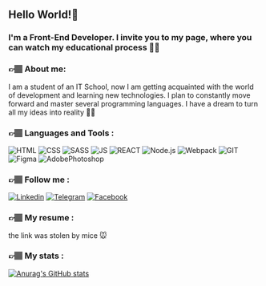 ## Hello World!👋

### I'm a Front-End Developer. I invite you to my page, where you can watch my educational process 👩‍💻

<!-- ![Header](https://github.com/Anakole/Anakole/blob/main/assets/giphy2.gif) -->

### 👉🏽 About me:

I am a student of an IT School, now I am getting acquainted with the world of development and learning new technologies. I plan to constantly move forward and master several programming languages. I have a dream to turn all my ideas into reality 🙌🏽

### 👉🏽 Languages and Tools :

![HTML](https://img.shields.io/badge/HTML5-442912?style=for-the-badge&logo=html5)
![CSS](https://img.shields.io/badge/CSS3-442912?style=for-the-badge&logo=CSS3)
![SASS](https://img.shields.io/badge/SASS-442912?style=for-the-badge&logo=SASS)
![JS](https://img.shields.io/badge/JavaScript-442912?style=for-the-badge&logo=JavaScript)
![REACT](https://img.shields.io/badge/React-442912?style=for-the-badge&logo=REACT)
![Node.js](https://img.shields.io/badge/Node.js-442912?style=for-the-badge&logo=Node.js)
![Webpack](https://img.shields.io/badge/Webpack-442912?style=for-the-badge&logo=Webpack)
![GIT](https://img.shields.io/badge/GIT-442912?style=for-the-badge&logo=git)
![Figma](https://img.shields.io/badge/Figma-442912?style=for-the-badge&logo=Figma)
![AdobePhotoshop](https://img.shields.io/badge/Photoshop-442912?style=for-the-badge&logo=AdobePhotoshop)

### 👉🏽 Follow me :

[![Linkedin](https://img.shields.io/badge/Linkedin-442912?style=for-the-badge&logo=Linkedin)](https://www.linkedin.com/in/uliana-kolesnikova-0259b7240/)
[![Telegram](https://img.shields.io/badge/Telegram-442912?style=for-the-badge&logo=Telegram)](https://t.me/anakole)
[![Facebook](https://img.shields.io/badge/Facebook-442912?style=for-the-badge&logo=Facebook)](https://www.facebook.com/profile.php?id=100005076345899)

### 👉🏽 My resume :

the link was stolen by mice 🐭

### 👉🏽 My stats :

[![Anurag's GitHub stats](https://github-readme-stats.vercel.app/api?username=Anakole&show_icons=true&theme=darcula)](https://github.com/anuraghazra/github-readme-stats)

<!--
**Anakole/Anakole** is a ✨ _special_ ✨ repository because its `README.md` (this file) appears on your GitHub profile.

Here are some ideas to get you started:

- 🔭 I’m currently working on ...
- 🌱 I’m currently learning ...
- 👯 I’m looking to collaborate on ...
- 🤔 I’m looking for help with ...
- 💬 Ask me about ...
- 📫 How to reach me: ...
- 😄 Pronouns: ...
- ⚡ Fun fact: ...
-->
